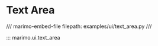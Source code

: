 # Text Area

/// marimo-embed-file
    filepath: examples/ui/text_area.py
///

::: marimo.ui.text_area
